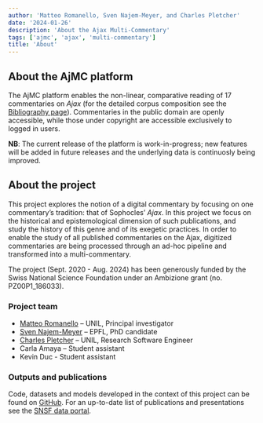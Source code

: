 ```yaml
---
author: 'Matteo Romanello, Sven Najem-Meyer, and Charles Pletcher'
date: '2024-01-26'
description: 'About the Ajax Multi-Commentary'
tags: ['ajmc', 'ajax', 'multi-commentary']
title: 'About'
---
```


## About the AjMC platform

The AjMC platform enables the non-linear, comparative reading of 17 commentaries on _Ajax_ (for the detailed corpus composition see the [Bibliography page](https://ajmc.unil.ch/bibliography)). Commentaries in the public domain are openly accessible, while those under copyright are accessible exclusively to logged in users.

**NB**: The current release of the platform is work-in-progress; new features will be added in future releases and the underlying data is continuosly being improved.

## About the project

This project explores the notion of a digital commentary by focusing on one commentary’s tradition: that of Sophocles’ _Ajax_. In this project we focus on the historical and epistemological dimension of such publications, and study the history of this genre and of its exegetic practices. In order to enable the study of all published commentaries on the Ajax, digitized commentaries are being processed through an ad-hoc pipeline and transformed into a multi-commentary.

The project (Sept. 2020 - Aug. 2024) has been generously funded by the Swiss National Science Foundation under an Ambizione grant (no. PZ00P1_186033).

### Project team

- [Matteo Romanello](https://orcid.org/0000-0002-7406-6286) – UNIL, Principal investigator
- [Sven Najem-Meyer](https://people.epfl.ch/sven.najem-meyer) – EPFL, PhD candidate
- [Charles Pletcher](https://plet.ch/) – UNIL, Research Software Engineer
- Carla Amaya – Student assistant
- Kevin Duc - Student assistant

### Outputs and publications

Code, datasets and models developed in the context of this project can be found on [GitHub](http://github.com/ajaxMultiCommentary/).
For an up-to-date list of publications and presentations see the [SNSF data portal](https://data.snf.ch/grants/grant/186033).
